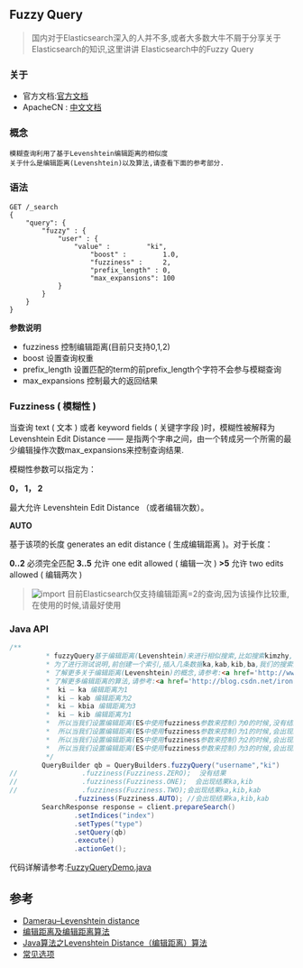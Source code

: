 ## Fuzzy Query

>  国内对于Elasticsearch深入的人并不多,或者大多数大牛不屑于分享关于Elasticsearch的知识,这里讲讲 Elasticsearch中的Fuzzy Query

### 关于

- 官方文档:[官方文档](https://www.elastic.co/guide/en/elasticsearch/reference/current/query-dsl-fuzzy-query.html)
- ApacheCN : [中文文档](http://cwiki.apachecn.org/pages/viewpage.action?pageId=4882439)



### 概念

    模糊查询利用了基于Levenshtein编辑距离的相似度
    关于什么是编辑距离(Levenshtein)以及算法,请查看下面的参考部分.

### 语法

~~~
GET /_search
{
    "query": {
        "fuzzy" : {
            "user" : {
                "value" :         "ki",
                    "boost" :         1.0,
                    "fuzziness" :     2,
                    "prefix_length" : 0,
                    "max_expansions": 100
            }
        }
    }
}
~~~

**参数说明**
- fuzziness   控制编辑距离(目前只支持0,1,2)
- boost 设置查询权重
- prefix_length  设置匹配的term的前prefix_length个字符不会参与模糊查询
- max_expansions 控制最大的返回结果


### Fuzziness ( 模糊性 )

当查询 text ( 文本 ) 或者 keyword fields ( 关键字字段 )时，模糊性被解释为 Levenshtein Edit Distance —— 是指两个字串之间，由一个转成另一个所需的最少编辑操作次数max_expansions来控制查询结果.

模糊性参数可以指定为：

**0， 1， 2**

最大允许 Levenshtein Edit Distance （或者编辑次数）。

**AUTO**

基于该项的长度 generates an edit distance ( 生成编辑距离 )。对于长度：

**0..2**
必须完全匹配
**3..5**
允许 one edit allowed ( 编辑一次 )
**>5**
允许 two edits allowed ( 编辑两次 )

> ![import](https://www.elastic.co/guide/en/elasticsearch/reference/5.5/images/icons/tip.png)  目前Elasticsearch仅支持编辑距离=2的查询,因为该操作比较重,在使用的时候,请最好使用

### Java API

~~~java
/**
         * fuzzyQuery基于编辑距离(Levenshtein)来进行相似搜索,比如搜索kimzhy,可以搜索出kinzhy(编辑距离为1)
         * 为了进行测试说明,前创建一个索引,插入几条数据ka,kab,kib,ba,我们的搜索源为ki
         * 了解更多关于编辑距离(Levenshtein)的概念,请参考:<a href='http://www.cnblogs.com/biyeymyhjob/archive/2012/09/28/2707343.html'></a>
         * 了解更多编辑距离的算法,请参考:<a href='http://blog.csdn.net/ironrabbit/article/details/18736185'></a>
         *  ki — ka 编辑距离为1
         *  ki — kab 编辑距离为2
         *  ki — kbia 编辑距离为3
         *  ki — kib 编辑距离为1
         *  所以当我们设置编辑距离(ES中使用fuzziness参数来控制)为0的时候,没有结果
         *  所以当我们设置编辑距离(ES中使用fuzziness参数来控制)为1的时候,会出现结果ka,kib
         *  所以当我们设置编辑距离(ES中使用fuzziness参数来控制)为2的时候,会出现结果ka,kib,kab
         *  所以当我们设置编辑距离(ES中使用fuzziness参数来控制)为3的时候,会出现结果ka,kib,kab,kbaa(很遗憾,ES本身最多只支持到2,因此不会出现此结果)
         */
        QueryBuilder qb = QueryBuilders.fuzzyQuery("username","ki")
//                .fuzziness(Fuzziness.ZERO);  没有结果
//                .fuzziness(Fuzziness.ONE);  会出现结果ka,kib
//                .fuzziness(Fuzziness.TWO);会出现结果ka,kib,kab
                .fuzziness(Fuzziness.AUTO); //会出现结果ka,kib,kab
        SearchResponse response = client.prepareSearch()
                .setIndices("index")
                .setTypes("type")
                .setQuery(qb)
                .execute()
                .actionGet();
~~~

代码详解请参考:[FuzzyQueryDemo.java](https://github.com/felayman/elasticsearch-java-api/blob/master/src/test/java/org/visualchina/elasticsearch/api/demo/query/FuzzyQueryDemo.java)

## 参考
- [Damerau–Levenshtein distance](https://en.wikipedia.org/wiki/Damerau%E2%80%93Levenshtein_distance)
- [编辑距离及编辑距离算法](http://www.cnblogs.com/biyeymyhjob/archive/2012/09/28/2707343.html)
- [Java算法之Levenshtein Distance（编辑距离）算法](http://blog.csdn.net/ironrabbit/article/details/18736185)
- [常见选项](http://cwiki.apachecn.org/pages/viewpage.action?pageId=4882851)

